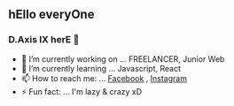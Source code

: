 ## hEllo everyOne 
### D.Axis IX herE 👋

- 🔭 I’m currently working on ... FREELANCER, Junior Web
- 🌱 I’m currently learning ... Javascript, React
- 📫 How to reach me: ... [Facebook](https://www.facebook.com/sithubosann.axis.9) , [Instagram](https://www.instagram.com/www_axis_ix_com/)
- ⚡ Fun fact: ... I'm lazy & crazy xD
